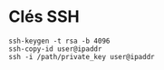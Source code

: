 # Clés SSH

```
ssh-keygen -t rsa -b 4096
ssh-copy-id user@ipaddr
ssh -i /path/private_key user@ipaddr
```
